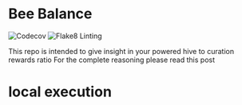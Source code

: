 # Bee Balance
![Codecov](https://codecov.io/gh/gamerbeaker007/BeeBalance/branch/main/graph/badge.svg)
![Flake8 Linting](https://github.com/gamerbeaker007/BeeBalance/actions/workflows/test.yml/badge.svg?branch=main)


This repo is intended to give insight in your powered hive to curation rewards ratio
For the complete reasoning please read this post 

# local execution 
